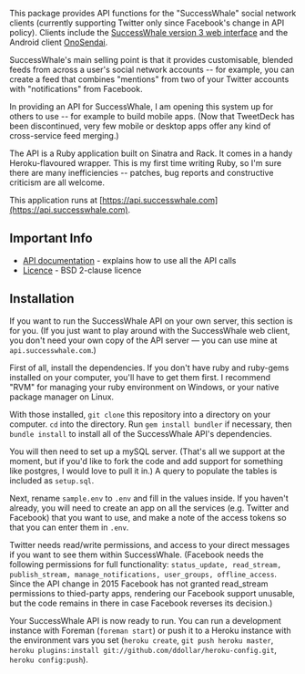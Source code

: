 
This package provides API functions for the "SuccessWhale" social network clients (currently supporting Twitter only since Facebook's change in API policy). Clients include the [SuccessWhale version 3 web interface](https://github.com/ianrenton/SuccessWhale) and the Android client [OnoSendai](https://github.com/haku/onosendai).

SuccessWhale's main selling point is that it provides customisable, blended feeds from across a user's social network accounts -- for example, you can create a feed that combines "mentions" from two of your Twitter accounts with "notifications" from Facebook.

In providing an API for SuccessWhale, I am opening this system up for others to use -- for example to build mobile apps. (Now that TweetDeck has been discontinued, very few mobile or desktop apps offer any kind of cross-service feed merging.)

The API is a Ruby application built on Sinatra and Rack. It comes in a handy Heroku-flavoured wrapper. This is my first time writing Ruby, so I'm sure there are many inefficiencies -- patches, bug reports and constructive criticism are all welcome.

This application runs at [https://api.successwhale.com](https://api.successwhale.com).

Important Info
--------------

* [API documentation](docs/index.md) - explains how to use all the API calls
* [Licence](LICENCE.md) - BSD 2-clause licence

Installation
------------

If you want to run the SuccessWhale API on your own server, this section is for you. (If you just want to play around with the SuccessWhale web client, you don't need your own copy of the API server &mdash; you can use mine at `api.successwhale.com`.)

First of all, install the dependencies. If you don't have ruby and ruby-gems installed on your computer, you'll have to get them first. I recommend "RVM" for managing your ruby environment on Windows, or your native package manager on Linux.

With those installed, `git clone` this repository into a directory on your computer. `cd` into the directory. Run `gem install bundler` if necessary, then `bundle install` to install all of the SuccessWhale API's dependencies.

You will then need to set up a mySQL server. (That's all we support at the moment, but if you'd like to fork the code and add support for something like postgres, I would love to pull it in.)  A query to populate the tables is included as `setup.sql`.

Next, rename `sample.env` to `.env` and fill in the values inside. If you haven't already, you will need to create an app on all the services (e.g. Twitter and Facebook) that you want to use, and make a note of the access tokens so that you can enter them in `.env`.

Twitter needs read/write permissions, and access to your direct messages if you want to see them within SuccessWhale. (Facebook needs the following permissions for full functionality: `status_update, read_stream, publish_stream, manage_notifications, user_groups, offline_access`. Since the API change in 2015 Facebook has not granted read_stream permissions to thied-party apps, rendering our Facebook support unusable, but the code remains in there in case Facebook reverses its decision.)

Your SuccessWhale API is now ready to run. You can run a development instance with Foreman (`foreman start`) or push it to a Heroku instance with the environment vars you set (`heroku create`, `git push heroku master`, `heroku plugins:install git://github.com/ddollar/heroku-config.git`, `heroku config:push`).
